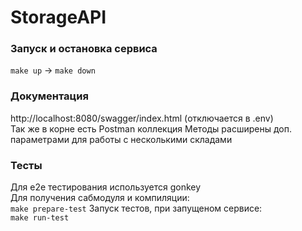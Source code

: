 # StorageAPI
### Запуск и остановка сервиса
```make up``` -> ```make down```
### Документация
http://localhost:8080/swagger/index.html (отключается в .env)  
Так же в корне есть Postman коллекция
Методы расширены доп. параметрами для работы с несколькими складами
### Тесты
Для е2е тестирования используется gonkey  
Для получения сабмодуля и компиляции:  
```make prepare-test```
Запуск тестов, при запущеном сервисе:  
```make run-test```